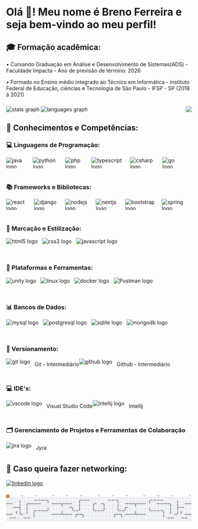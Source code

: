 <h1 align="left">Olá 👋! Meu nome é Breno Ferreira e seja bem-vindo ao meu perfil!</h1>

<h2>🎓 Formação acadêmica:</h2>

• Cursando Graduação em Análise e Desenvolvimento de Sistemas(ADS) - Faculdade Impacta - Ano de previsão de término: 2026

• Formado no Ensino médio integrado ao Técnico em Informática - Instituto Federal de Educação, ciências e Tecnologia de São Paulo - IFSP - SP (2018 à 2021)

###

<div align="left">
  <img src="https://github-readme-stats.vercel.app/api?username=BredexBR&hide_title=false&hide_rank=false&show_icons=true&include_all_commits=true&count_private=true&disable_animations=false&theme=dracula&locale=pt-br&hide_border=false" height="150" alt="stats graph" />
  <img src="https://github-readme-stats.vercel.app/api/top-langs?username=BredexBR&locale=pt-br&hide_title=false&layout=compact&card_width=320&langs_count=5&theme=dracula&hide_border=false" height="150" alt="languages graph"  />
  <img align="right" height="150" src="https://user-images.githubusercontent.com/74038190/229223263-cf2e4b07-2615-4f87-9c38-e37600f8381a.gif"  />
</div>

###

<div align="left">
  <h2> 📃 Conhecimentos e Competências:</h2>
  <h3> 💻 Linguagens de Programação:</h3>
  <div style="display: flex; align-items: center;">
     <img src="https://cdn.jsdelivr.net/gh/devicons/devicon/icons/java/java-original.svg" height="30" alt="java logo"  />
     <img width="12" />
     <img src="https://cdn.jsdelivr.net/gh/devicons/devicon/icons/python/python-original.svg" height="30" alt="python logo"  />
     <img width="12" />
     <img src="https://cdn.jsdelivr.net/gh/devicons/devicon/icons/php/php-original.svg" height="30" alt="php logo"  />
     <img width="12" />
     <img src="https://cdn.jsdelivr.net/gh/devicons/devicon/icons/typescript/typescript-original.svg" height="30" alt="typescript logo"  />
     <img width="12" />
     <img src="https://cdn.jsdelivr.net/gh/devicons/devicon/icons/csharp/csharp-original.svg" height="30" alt="csharp logo"  />
     <img width="12" />
     <img src="https://cdn.jsdelivr.net/gh/devicons/devicon/icons/go/go-original.svg" height="30" alt="go logo"  />
     <img width="12" />
  </div>

  </br>
  
  <h3> 📚 Frameworks e Bibliotecas:</h3>
  <div style="display: flex; align-items: center;">
     <img src="https://cdn.jsdelivr.net/gh/devicons/devicon/icons/react/react-original.svg" height="30" alt="react logo"  />
     <img width="12" />
     <img src="https://cdn.jsdelivr.net/gh/devicons/devicon/icons/django/django-plain.svg" height="30" alt="django logo"  />
     <img width="12" />
     <img src="https://cdn.jsdelivr.net/gh/devicons/devicon/icons/nodejs/nodejs-original.svg" height="30" alt="nodejs logo"  />
     <img width="12" />
     <img src="https://cdn.jsdelivr.net/gh/devicons/devicon/icons/nextjs/nextjs-original.svg" height="30" alt="nextjs logo"  />
     <img width="12" />
     <img src="https://cdn.jsdelivr.net/gh/devicons/devicon/icons/bootstrap/bootstrap-original.svg" height="30" alt="bootstrap logo"  />
     <img width="12" />
     <img src="https://cdn.jsdelivr.net/gh/devicons/devicon/icons/spring/spring-original.svg" height="30" alt="spring logo"  />
     <img width="12" />
  </div>

  </br>
  
  <h3> 📐 Marcação e Estilização:</h3>
  <div style="display: flex; align-items: center;">
     <img src="https://cdn.jsdelivr.net/gh/devicons/devicon/icons/html5/html5-original.svg" height="30" alt="html5 logo"  />
     <img width="12" />
     <img src="https://cdn.jsdelivr.net/gh/devicons/devicon/icons/css3/css3-original.svg" height="30" alt="css3 logo"  />
     <img width="12" />
     <img src="https://cdn.jsdelivr.net/gh/devicons/devicon/icons/javascript/javascript-original.svg" height="30" alt="javascript logo" style="margin-right: 10px;" />
     <img width="12" />
  </div>

  </br>

  <h3> 🔧 Plataformas e Ferramentas:</h3>
  <div style="display: flex; align-items: center;">
     <img src="https://cdn.jsdelivr.net/gh/devicons/devicon/icons/unity/unity-original.svg" height="30" alt="unity logo"  />
     <img width="12" />
     <img src="https://cdn.jsdelivr.net/gh/devicons/devicon/icons/linux/linux-original.svg" height="30" alt="linux logo"  />
     <img width="12" />
     <img src="https://cdn.jsdelivr.net/gh/devicons/devicon/icons/docker/docker-original.svg" height="30" alt="docker logo"  />
     <img width="12" />
     <img src="https://img.shields.io/badge/Postman-FF6C37.svg?style=for-the-badge&logo=Postman&logoColor=white" height="30" alt="Postman logo"  />
  </div>
  
  </br>
  
  <h3> 📊 Bancos de Dados:</h3>
  <div style="display: flex; align-items: center;">
     <img src="https://cdn.jsdelivr.net/gh/devicons/devicon/icons/mysql/mysql-original.svg" height="30" alt="mysql logo"  />
     <img width="12" />
     <img src="https://cdn.jsdelivr.net/gh/devicons/devicon/icons/postgresql/postgresql-original.svg" height="30" alt="postgresql logo"  />
     <img width="12" />
     <img src="https://cdn.jsdelivr.net/gh/devicons/devicon/icons/sqlite/sqlite-original.svg" height="30" alt="sqlite logo"  />
     <img width="12" />
     <img src="https://cdn.jsdelivr.net/gh/devicons/devicon/icons/mongodb/mongodb-original.svg" height="30" alt="mongodb logo"  />
     <img width="12" />
  </div>

  </br>
  
  <h3> 🔀 Versionamento:</h3>
  <div style="display: flex; align-items: center;">
     <img src="https://cdn.jsdelivr.net/gh/devicons/devicon/icons/git/git-original.svg" height="30" alt="git logo"  />
     <img width="12" />
     <span>Git - Intermediário</span>
     </br>
     <img src="https://cdn.jsdelivr.net/gh/devicons/devicon/icons/github/github-original.svg" height="30" alt="github logo"  />
     <img width="12" />
     <span>Github - Intermediário</span>
  </div>

  </br>

<h3> 💻 IDE's:</h3>
  <div style="display: flex; align-items: center;">
     <img src="https://cdn.jsdelivr.net/gh/devicons/devicon/icons/vscode/vscode-original.svg" height="30" alt="vscode logo"  />
     <img width="12" />
     <span>Visual Studio Code</span>
     </br>
     <img src="https://cdn.jsdelivr.net/gh/devicons/devicon/icons/intellij/intellij-original.svg" height="30" alt="intellij logo"  />
     <img width="12" />
     <span>Intellij</span>
  </div>
  
  </br>
  
  <h3>🗂️ Gerenciamento de Projetos e Ferramentas de Colaboração</h3>
  <div style="display: flex; align-items: center;">
     <img src="https://cdn.jsdelivr.net/gh/devicons/devicon/icons/jira/jira-original.svg" height="30" alt="jira logo"  />
     <img width="12" />
     <span>Jyra</span>
  </div>
</div>

###

<h2>📱 Caso queira fazer networking:</h2>
<div align="left">
  <a href="https://www.linkedin.com/in/breno-gomes-639096240/" target="_blank">
    <img src="https://img.shields.io/static/v1?message=LinkedIn&logo=linkedin&label=&color=0077B5&logoColor=white&labelColor=&style=for-the-badge" height="35" alt="linkedin logo"  />
  </a>
</div>

###

<picture>
  <source media="(prefers-color-scheme: dark)" srcset="https://raw.githubusercontent.com/BredexBR/BredexBR/output/pacman-contribution-graph-dark.svg">
  <source media="(prefers-color-scheme: light)" srcset="https://raw.githubusercontent.com/BredexBR/BredexBR/output/pacman-contribution-graph.svg">
  <img alt="pacman contribution graph" src="https://raw.githubusercontent.com/BredexBR/BredexBR/output/pacman-contribution-graph.svg">
</picture>